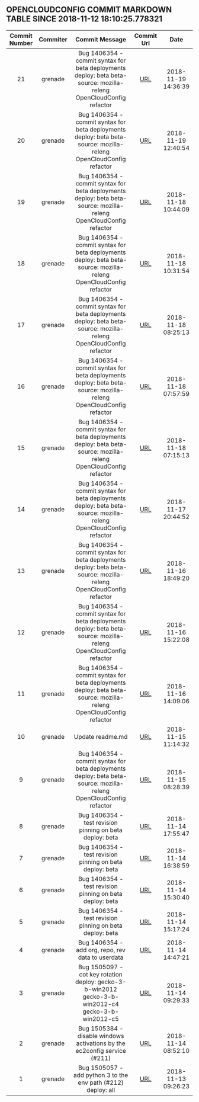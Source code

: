 ## OPENCLOUDCONFIG COMMIT MARKDOWN TABLE SINCE 2018-11-12 18:10:25.778321

| Commit Number | Commiter | Commit Message | Commit Url | Date | 
|:---:|:----:|:----------------------------------:|:------:|:----:| 
|21|grenade|Bug 1406354 - commit syntax for beta deployments  deploy: beta  beta-source: mozilla-releng OpenCloudConfig refactor|[URL](https://github.com/mozilla-releng/OpenCloudConfig/commit/85ab65d2f630aa9b4167dde86723b9a0fd19b286)|2018-11-19 14:36:39
|20|grenade|Bug 1406354 - commit syntax for beta deployments  deploy: beta  beta-source: mozilla-releng OpenCloudConfig refactor|[URL](https://github.com/mozilla-releng/OpenCloudConfig/commit/354379279a0925412fa525efb0d54ba13ddee80c)|2018-11-19 12:40:54
|19|grenade|Bug 1406354 - commit syntax for beta deployments  deploy: beta  beta-source: mozilla-releng OpenCloudConfig refactor|[URL](https://github.com/mozilla-releng/OpenCloudConfig/commit/f3c833a205211ef9decac61c537a7c51db1387c0)|2018-11-18 10:44:09
|18|grenade|Bug 1406354 - commit syntax for beta deployments  deploy: beta  beta-source: mozilla-releng OpenCloudConfig refactor|[URL](https://github.com/mozilla-releng/OpenCloudConfig/commit/452ba20a9011677b57bc03ba98b6c437cc75823b)|2018-11-18 10:31:54
|17|grenade|Bug 1406354 - commit syntax for beta deployments  deploy: beta  beta-source: mozilla-releng OpenCloudConfig refactor|[URL](https://github.com/mozilla-releng/OpenCloudConfig/commit/68be6efc46579b8038e088d24416f11e20b51c0e)|2018-11-18 08:25:13
|16|grenade|Bug 1406354 - commit syntax for beta deployments  deploy: beta  beta-source: mozilla-releng OpenCloudConfig refactor|[URL](https://github.com/mozilla-releng/OpenCloudConfig/commit/bd03fad58acf0a58442c6d6e9a6f806fd5b33ec5)|2018-11-18 07:57:59
|15|grenade|Bug 1406354 - commit syntax for beta deployments  deploy: beta  beta-source: mozilla-releng OpenCloudConfig refactor|[URL](https://github.com/mozilla-releng/OpenCloudConfig/commit/2747ef389229124464663de1e980f7c7b7718667)|2018-11-18 07:15:13
|14|grenade|Bug 1406354 - commit syntax for beta deployments  deploy: beta  beta-source: mozilla-releng OpenCloudConfig refactor|[URL](https://github.com/mozilla-releng/OpenCloudConfig/commit/7acec7dc82c80d8273309fc30325b1e8ea37cead)|2018-11-17 20:44:52
|13|grenade|Bug 1406354 - commit syntax for beta deployments  deploy: beta  beta-source: mozilla-releng OpenCloudConfig refactor|[URL](https://github.com/mozilla-releng/OpenCloudConfig/commit/78f64a5f43795e95b5d0c7ee493a0703df176997)|2018-11-16 18:49:20
|12|grenade|Bug 1406354 - commit syntax for beta deployments  deploy: beta  beta-source: mozilla-releng OpenCloudConfig refactor|[URL](https://github.com/mozilla-releng/OpenCloudConfig/commit/8d62b0f44789aca2ec6baac3a8e4394b2ad1209b)|2018-11-16 15:22:08
|11|grenade|Bug 1406354 - commit syntax for beta deployments  deploy: beta  beta-source: mozilla-releng OpenCloudConfig refactor|[URL](https://github.com/mozilla-releng/OpenCloudConfig/commit/81b4559d9d9ed1f4f25057cb15227c3275d4151b)|2018-11-16 14:09:06
|10|grenade|Update readme.md|[URL](https://github.com/mozilla-releng/OpenCloudConfig/commit/6f8a3043b37baf481d4dd24d0350192923e4676b)|2018-11-15 11:14:32
|9|grenade|Bug 1406354 - commit syntax for beta deployments  deploy: beta  beta-source: mozilla-releng OpenCloudConfig refactor|[URL](https://github.com/mozilla-releng/OpenCloudConfig/commit/74a1bfffb050e02d32f7c1c7968f4e152a2413bf)|2018-11-15 08:28:39
|8|grenade|Bug 1406354 - test revision pinning on beta  deploy: beta|[URL](https://github.com/mozilla-releng/OpenCloudConfig/commit/c617fb6df3edbdb7069e35253a343976cc112a50)|2018-11-14 17:55:47
|7|grenade|Bug 1406354 - test revision pinning on beta  deploy: beta|[URL](https://github.com/mozilla-releng/OpenCloudConfig/commit/b59b86f820237daba1246ba51a1470db80ec5083)|2018-11-14 16:38:59
|6|grenade|Bug 1406354 - test revision pinning on beta  deploy: beta|[URL](https://github.com/mozilla-releng/OpenCloudConfig/commit/79a801733f410461d3c0ec358c691a9bea916236)|2018-11-14 15:30:40
|5|grenade|Bug 1406354 - test revision pinning on beta  deploy: beta|[URL](https://github.com/mozilla-releng/OpenCloudConfig/commit/be5ba21508fd088e6072c514c8067a18a8a813fa)|2018-11-14 15:17:24
|4|grenade|Bug 1406354 - add org, repo, rev data to userdata|[URL](https://github.com/mozilla-releng/OpenCloudConfig/commit/b0fe2882459a20594c6bc641af1eacac08c9738a)|2018-11-14 14:47:21
|3|grenade|Bug 1505097 - cot key rotation  deploy: gecko-3-b-win2012 gecko-3-b-win2012-c4 gecko-3-b-win2012-c5|[URL](https://github.com/mozilla-releng/OpenCloudConfig/commit/c11ab8baf17e1accbccfebcc3eac876b8e2878dc)|2018-11-14 09:29:33
|2|grenade|Bug 1505384 - disable windows activations by the ec2config service (#211)|[URL](https://github.com/mozilla-releng/OpenCloudConfig/commit/aad5af169bf876da806de8b1fc80497d2db54626)|2018-11-14 08:52:10
|1|grenade|Bug 1505057 - add python 3 to the env path (#212)  deploy: all|[URL](https://github.com/mozilla-releng/OpenCloudConfig/commit/bc476ba3f0aba47364d3cccbad29a03c8aa1c342)|2018-11-13 09:26:23


